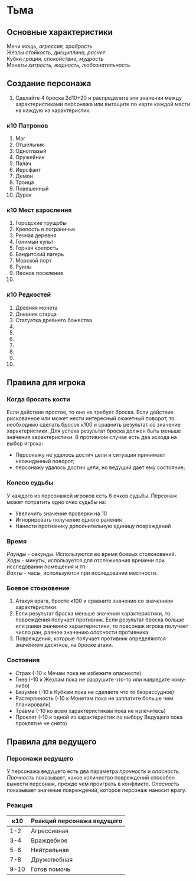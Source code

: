 # Тьма

## Основные характеристики

Мечи *мощь, агрессия, храбрость*  
Жезлы *стойкость, дисциплина, расчет*  
Кубки *грация, спокойствие, мудрость*  
Монеты *хитрость, жадность, любознательность*  

## Создание персонажа

1) Сделайте 4 броска 2d10+20 и распределите эти значения между характеристиками персонажа или вытащите по карте каждой масти на каждую из характеристик.

### к10 Патронов

1.	Маг
2.	Отшельник
3.	Одноглазый
4.	Оружейник
5.	Палач
6.	Иерофант
7.	Демон
8.	Троица
9.  Повешенный
10. Дурак  

### к10	Мест взросления

1.	Городские трущобы
2.	Крепость в пограничье
3.	Речная деревня
4.	Гонимый культ
5.	Горная крепость
6.	Бандитский лагерь
7.	Морской порт
8.	Руины
9.	Лесное поселение
10.	

### к10	Редкостей

1. Древняя монета
2. Дневник старца
3. Статуэтка древнего божества
4. 
5. 
6.  
7. 
8. 
9. 
10. 

## Правила для игрока

### Когда бросать кости

Если действие простое, то оно не требует броска.
Если действие рискованное или может нести интересный сюжетный поворот, то необходимо сделать бросок к100 и сравнить результат со значение характеристики. Для успеха результат броска должен быть меньше значения характеристики. В противном случае есть два исхода на выбор игрока:  

* Персонажу не удалось достич цели и ситуация принимает неожиданный поворот;  
* персонажу удалось достич цели, но ведущий дает ему состояние;

### Колесо судьбы

У каждого из персонажей игроков есть 6 очков судьбы.
Персонаж может потратить одно очко судьбы на:

* Увеличить значение проверки на 10
* Игнорировать получение одного ранения  
* Нанести противнику дополнительную единицу повреждений

### Время

*Раунды* - секунды. Используются во время боевых столкновений.  
*Ходы* - минуты, используется для отслеживания времени при исследовании помещения и тп.  
*Вахты* - часы, используются при исследовании местности.

### Боевое стокновение

1. Атакуя врага, бросте к100 и сравните значение со значением характеристики.
2. Если результат броска меньше значения характеристики, то повреждения получает противник. Если результат броска больше или равен значению характеристики, то пресонаж игрока получает число ран, равное значению *опасности* противника
3. Повреждения, которые получает противник определяются значением десятков, на броске атаки.

### Состояния

* Страх (-10 к Мечам пока не избежите опасности)
* Гнев (-10 к Жезлам пока не разрушите что-то или навредите кому-либо)
* Безумие (-10 к Кубкам пока не сделаете что то безрассудное)
* Растерянность (-10 к Монетам пока не заплатите больше чем планировали)
* Травма (-10 ко всем характеристикам пока не излечитесь)
* Проклят (-10 к одной из характеристик по выбору Ведущего пока проклятие не снято)

## Правила для ведущего

### Персонажи ведущего

У персонажа ведущего есть два параметра *прочность* и *опасность*.
*Прочность* показывает, какое количество повреждений способен вынести персонаж, прежде чем проиграть в конфликте.
*Опасность* показывает значение повреждений, которое персонаж наносит врагу.

### Реакция

к10|Реакций персонажа ведущего
---|------
1-2|Агрессивная
3-4|Враждебное
5-6|Нейтральная
7-8|Дружелюбная
9-10|Готов помочь

